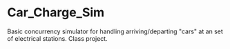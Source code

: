 Car_Charge_Sim
==============

Basic concurrency simulator for handling arriving/departing "cars" at an set of electrical stations. Class project.
